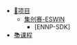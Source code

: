 <!-- _sidebar.md -->

- [🔧项目](./proj/proj.md)
  - [集创赛-ESWIN](./proj/ciciec/ciciec.md)
    - [ENNP-SDK]
- [📚课程]()